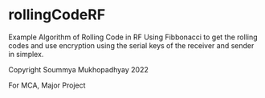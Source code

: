 # rollingCodeRF
Example Algorithm of Rolling Code in RF
Using Fibbonacci to get the rolling codes and use encryption using the serial keys of the receiver and sender in simplex.


Copyright Soummya Mukhopadhyay 2022 

For MCA, Major Project
